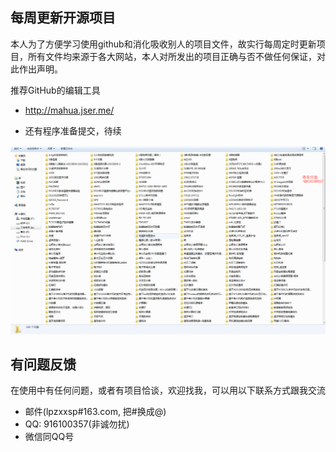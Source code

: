 
## 每周更新开源项目
本人为了方便学习使用github和消化吸收别人的项目文件，故实行每周定时更新项目，所有文件均来源于各大网站，本人对所发出的项目正确与否不做任何保证，对此作出声明。

推荐GitHub的编辑工具

   *  http://mahua.jser.me/



*  还有程序准备提交，待续

![还有程序准备提交，待续](单片机开发_qq916100357.png)
## 有问题反馈
在使用中有任何问题，或者有项目恰谈，欢迎找我，可以用以下联系方式跟我交流

* 邮件(lpzxxsp#163.com, 把#换成@)
* QQ: 916100357(非诚勿扰)
* 微信同QQ号

